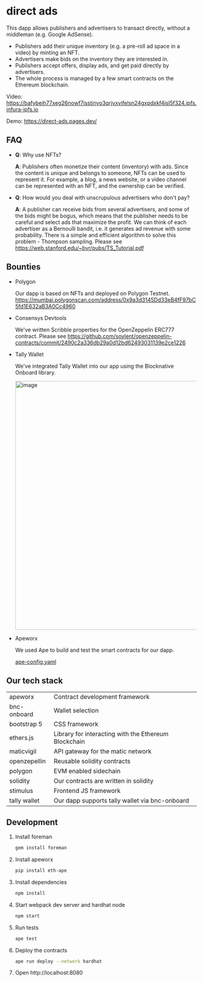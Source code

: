 # direct ads

This dapp allows publishers and advertisers to transact directly, without a
middleman (e.g. Google AdSense).

- Publishers add their unique inventory (e.g. a pre-roll ad space in a video)
  by minting an NFT.
- Advertisers make bids on the inventory they are interested in.
- Publishers accept offers, display ads, and get paid directly by advertisers.
- The whole process is managed by a few smart contracts on the Ethereum
  blockchain.
  
Video: https://bafybeih77xeg26nowf7isstinyo3qrjvxvifelsn24gxpdxkf4isl5f324.ipfs.infura-ipfs.io

Demo: https://direct-ads.pages.dev/

## FAQ

- **Q**: Why use NFTs?

  **A**: Publishers often monetize their content (inventory) with ads. Since the
  content is unique and belongs to someone, NFTs can be used to represent it.
  For example, a blog, a news website, or a video channel can be represented
  with an NFT, and the ownership can be verified.

- **Q**: How would you deal with unscrupulous advertisers who don't pay?

  **A**: A publisher can receive bids from several advertisers, and some of the
  bids might be bogus, which means that the publisher needs to be careful and
  select ads that maximize the profit. We can think of each advertiser as a
  Bernoulli bandit, i.e. it generates ad revenue with some probability. There is
  a simple and efficient algorithm to solve this problem - Thompson sampling.
  Please see https://web.stanford.edu/~bvr/pubs/TS_Tutorial.pdf

## Bounties

- Polygon

  Our dapp is based on NFTs and deployed on Polygon Testnet.
  https://mumbai.polygonscan.com/address/0x9a3d3145Dd33eB4fF97bC5fd1E632aB3A0Cc4960

- Consensys Devtools

  We've written Scribble properties for the OpenZeppelin ERC777 contract. Please
  see https://github.com/soylent/openzeppelin-contracts/commit/2490c2a336db29a0d12bd62493031139e2ce1226

- Tally Wallet

  We've integrated Tally Wallet into our app using the Blocknative Onboard
  library.

  <img width="657" alt="image" src="https://user-images.githubusercontent.com/1593860/154835421-31c26b62-12cd-44f6-9b73-9077aa44e32b.png">

* Apeworx

  We used Ape to build and test the smart contracts for our dapp.

  [ape-config.yaml](https://github.com/direct-ads/direct-ads/blob/main/ape-config.yaml)

## Our tech stack

|              |                                                      |
| ------------ | ---------------------------------------------------- |
| apeworx      | Contract development framework                       |
| bnc-onboard  | Wallet selection                                     |
| bootstrap 5  | CSS framework                                        |
| ethers.js    | Library for interacting with the Ethereum Blockchain |
| maticvigil   | API gateway for the matic network                    |
| openzepellin | Reusable solidity contracts                          |
| polygon      | EVM enabled sidechain                                |
| solidity     | Our contracts are written in solidity                |
| stimulus     | Frontend JS framework                                |
| tally wallet | Our dapp supports tally wallet via bnc-onboard       |

## Development

1. Install foreman
   ```sh
   gem install foreman
   ```
1. Install apeworx
   ```sh
   pip install eth-ape
   ```
1. Install dependencies
   ```sh
   npm install
   ```
1. Start webpack dev server and hardhat node
   ```sh
   npm start
   ```
1. Run tests
   ```sh
   ape test
   ```
1. Deploy the contracts
   ```sh
   ape run deploy --network hardhat
   ```
1. Open http://localhost:8080
